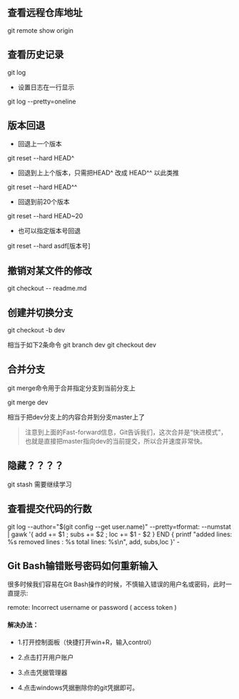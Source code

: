 ## 查看远程仓库地址

git remote show origin

## 查看历史记录

git log

- 设置日志在一行显示

git log --pretty=oneline

## 版本回退

- 回退上一个版本

git reset --hard HEAD^

- 回退到上上个版本，只需把HEAD^ 改成 HEAD^^ 以此类推

git reset --hard HEAD^^

- 回退到前20个版本

git reset --hard HEAD~20

- 也可以指定版本号回退

git reset --hard asdf[版本号]


## 撤销对某文件的修改

git checkout -- readme.md

## 创建并切换分支

git checkout -b dev

相当于如下2条命令
git branch dev
git checkout dev

## 合并分支

git merge命令用于合并指定分支到当前分支上

git merge dev 

相当于把dev分支上的内容合并到分支master上了

> 注意到上面的Fast-forward信息，Git告诉我们，这次合并是“快进模式”，也就是直接把master指向dev的当前提交，所以合并速度非常快。

## 隐藏？？？？

git stash 需要继续学习

## 查看提交代码的行数

git log --author="$(git config --get user.name)" --pretty=tformat: --numstat | gawk '{ add += $1 ; subs += $2 ; loc += $1 - $2 } END { printf "added lines: %s removed lines : %s total lines: %s\n", add, subs,loc }' -


## Git Bash输错账号密码如何重新输入

很多时候我们容易在Git Bash操作的时候，不慎输入错误的用户名或密码，此时一直提示:

remote: Incorrect username or password ( access token )



#### 解决办法：

- 1.打开控制面板（快捷打开win+R，输入control）

- 2.点击打开用户账户

- 3.点击凭据管理器

- 4.点击windows凭据删除你的git凭据即可。















